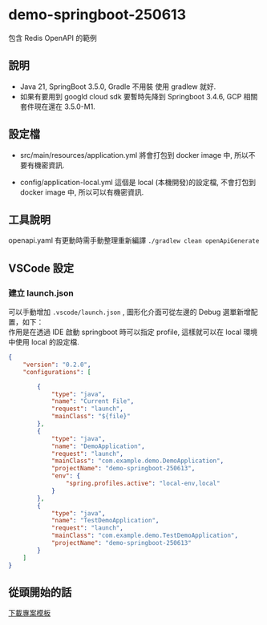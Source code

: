 # demo-springboot-250613
包含 Redis OpenAPI 的範例

## 說明

- Java 21, SpringBoot 3.5.0, Gradle 不用裝 使用 gradlew 就好.
- 如果有要用到 googld cloud sdk 要暫時先降到 Springboot 3.4.6, GCP 相關套件現在還在 3.5.0-M1.

## 設定檔

- src/main/resources/application.yml
  將會打包到 docker image 中, 所以不要有機密資訊.

- config/application-local.yml
  這個是 local (本機開發)的設定檔, 不會打包到 docker image 中, 所以可以有機密資訊.

## 工具說明

openapi.yaml 有更動時需手動整理重新編譯 `./gradlew clean openApiGenerate`  


## VSCode 設定

### 建立 launch.json

可以手動增加 `.vscode/launch.json` , 圖形化介面可從左邊的 Debug 選單新增配置，如下：  
作用是在透過 IDE 啟動 springboot 時可以指定 profile, 這樣就可以在 local 環境中使用 local 的設定檔.
``` json
{
    "version": "0.2.0",
    "configurations": [

        {
            "type": "java",
            "name": "Current File",
            "request": "launch",
            "mainClass": "${file}"
        },
        {
            "type": "java",
            "name": "DemoApplication",
            "request": "launch",
            "mainClass": "com.example.demo.DemoApplication",
            "projectName": "demo-springboot-250613",
            "env": {
                "spring.profiles.active": "local-env,local"
            }
        },
        {
            "type": "java",
            "name": "TestDemoApplication",
            "request": "launch",
            "mainClass": "com.example.demo.TestDemoApplication",
            "projectName": "demo-springboot-250613"
        }
    ]
}
```

## 從頭開始的話

[下載專案模板](https://start.spring.io/#!type=gradle-project&language=java&platformVersion=3.5.0&packaging=jar&jvmVersion=21&groupId=com.example&artifactId=demo&name=demo&description=Demo%20project%20for%20Spring%20Boot&packageName=com.example.demo&dependencies=lombok,devtools,configuration-processor,docker-compose,web,data-jpa,oauth2-resource-server,liquibase,postgresql,data-redis,validation,cache,actuator,sbom-cyclone-dx,otlp-metrics,testcontainers,distributed-tracing,prometheus)


